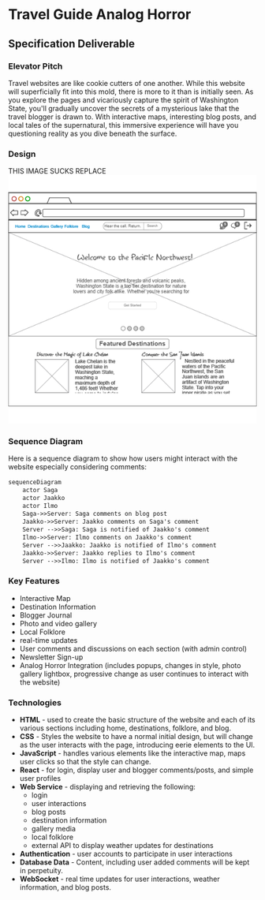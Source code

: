 # Travel Guide Analog Horror

## Specification Deliverable
### Elevator Pitch
Travel websites are like cookie cutters of one another. While this website will superficially fit into this mold, there is more to it than is initially seen. As you explore the pages and vicariously capture the spirit of Washington State, you'll gradually uncover the secrets of a mysterious lake that the travel blogger is drawn to. With interactive maps, interesting blog posts, and local tales of the supernatural, this immersive experience will have you questioning reality as you dive beneath the surface.

### Design
THIS IMAGE SUCKS REPLACE
![Concept design for startup travel blog/horror website](startup_home.png)

### Sequence Diagram
Here is a sequence diagram to show how users might interact with the website especially considering comments:

```mermaid
sequenceDiagram
    actor Saga
    actor Jaakko
    actor Ilmo
    Saga->>Server: Saga comments on blog post
    Jaakko->>Server: Jaakko comments on Saga's comment
    Server -->>Saga: Saga is notified of Jaakko's comment
    Ilmo->>Server: Ilmo comments on Jaakko's comment
    Server -->>Jaakko: Jaakko is notified of Ilmo's comment
    Jaakko->>Server: Jaakko replies to Ilmo's comment
    Server -->>Ilmo: Ilmo is notified of Jaakko's comment
```


### Key Features
- Interactive Map
- Destination Information
- Blogger Journal
- Photo and video gallery
- Local Folklore
- real-time updates
- User comments and discussions on each section (with admin control)
- Newsletter Sign-up
- Analog Horror Integration (includes popups, changes in style, photo gallery lightbox, progressive change as user continues to interact with the website)

### Technologies
- **HTML** - used to create the basic structure of the website and each of its various sections including home, destinations, folklore, and blog.
- **CSS** - Styles the website to have a normal initial design, but will change as the user interacts with the page, introducing eerie elements to the UI.
- **JavaScript** - handles various elements like the interactive map, maps user clicks so that the style can change.
- **React** - for login, display user and blogger comments/posts, and simple user profiles
- **Web Service** - displaying and retrieving the following:
    - login
    - user interactions
    - blog posts
    - destination information
    - gallery media
    - local folklore 
    - external API to display weather updates for destinations 
- **Authentication** - user accounts to participate in user interactions
- **Database Data** - Content, including user added comments will be kept in perpetuity.
- **WebSocket** - real time updates for user interactions, weather information, and blog posts.